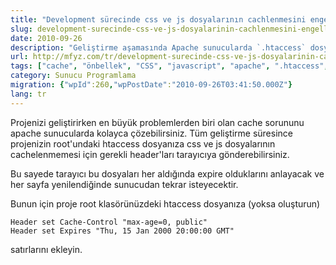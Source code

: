 ```yaml
---
title: "Development sürecinde css ve js dosyalarının cachlenmesini engelleyin"
slug: development-surecinde-css-ve-js-dosyalarinin-cachlenmesini-engelleyin
date: 2010-09-26
description: "Geliştirme aşamasında Apache sunucularda `.htaccess` dosyasına eklenecek `Cache-Control` ve `Expires` başlıklarıyla CSS ve JS dosyalarının tarayıcı tarafından önbelleğe alınmasını engelleme yöntemi."
url: http://mfyz.com/tr/development-surecinde-css-ve-js-dosyalarinin-cachlenmesini-engelleyin/
tags: ["cache", "önbellek", "CSS", "javascript", "apache", ".htaccess", "web geliştirme", "Sunucu Programlama"]
category: Sunucu Programlama
migration: {"wpId":260,"wpPostDate":"2010-09-26T03:41:50.000Z"}
lang: tr
---
```


Projenizi geliştirirken en büyük problemlerden biri olan cache sorununu apache sunucularda kolayca çözebilirsiniz. Tüm geliştirme süresince projenizin root'undaki htaccess dosyanıza css ve js dosyalarının cachelenmemesi için gerekli header'ları tarayıcıya gönderebilirsiniz.

Bu sayede tarayıcı bu dosyaları her aldığında expire olduklarını anlayacak ve her sayfa yenilendiğinde sunucudan tekrar isteyecektir.

Bunun için proje root klasörünüzdeki htaccess dosyanıza (yoksa oluşturun)

```
Header set Cache-Control "max-age=0, public"
Header set Expires "Thu, 15 Jan 2000 20:00:00 GMT"

```

satırlarını ekleyin.